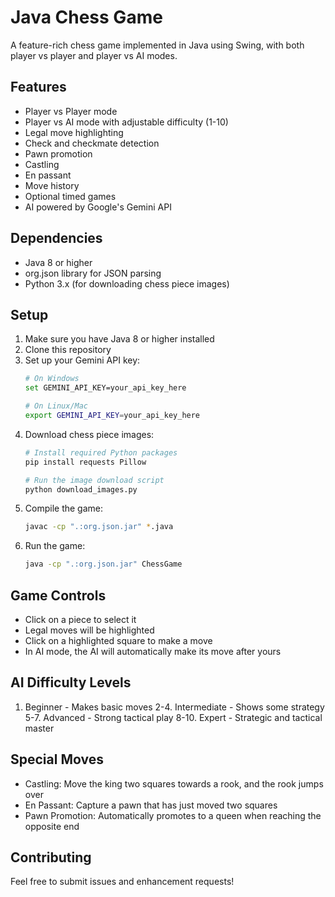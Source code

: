 # Java Chess Game

A feature-rich chess game implemented in Java using Swing, with both player vs player and player vs AI modes.

## Features

- Player vs Player mode
- Player vs AI mode with adjustable difficulty (1-10)
- Legal move highlighting
- Check and checkmate detection
- Pawn promotion
- Castling
- En passant
- Move history
- Optional timed games
- AI powered by Google's Gemini API

## Dependencies

- Java 8 or higher
- org.json library for JSON parsing
- Python 3.x (for downloading chess piece images)

## Setup

1. Make sure you have Java 8 or higher installed
2. Clone this repository
3. Set up your Gemini API key:
   ```bash
   # On Windows
   set GEMINI_API_KEY=your_api_key_here
   
   # On Linux/Mac
   export GEMINI_API_KEY=your_api_key_here
   ```
4. Download chess piece images:
   ```bash
   # Install required Python packages
   pip install requests Pillow
   
   # Run the image download script
   python download_images.py
   ```
5. Compile the game:
   ```bash
   javac -cp ".:org.json.jar" *.java
   ```
6. Run the game:
   ```bash
   java -cp ".:org.json.jar" ChessGame
   ```

## Game Controls

- Click on a piece to select it
- Legal moves will be highlighted
- Click on a highlighted square to make a move
- In AI mode, the AI will automatically make its move after yours

## AI Difficulty Levels

1. Beginner - Makes basic moves
2-4. Intermediate - Shows some strategy
5-7. Advanced - Strong tactical play
8-10. Expert - Strategic and tactical master

## Special Moves

- Castling: Move the king two squares towards a rook, and the rook jumps over
- En Passant: Capture a pawn that has just moved two squares
- Pawn Promotion: Automatically promotes to a queen when reaching the opposite end

## Contributing

Feel free to submit issues and enhancement requests! 